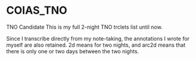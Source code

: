 # COIAS_TNO
TNO Candidate
This is my full 2-night TNO trclets list until now.

Since I transcribe directly from my note-taking, the annotations I wrote for myself are also retained.
2d means for two nights, and arc2d means that there is only one or two days between the two nights.
